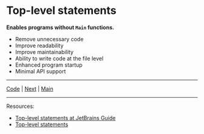 # Top-level statements

**Enables programs without `Main` functions.**

* Remove unnecessary code
* Improve readability
* Improve maintainability 
* Ability to write code at the file level
* Enhanced program startup
* Minimal API support

***

[Code](../Program.cs) | [Next](global-usings.md) | [Main](main.md)
***

Resources:
* [Top-level statements at JetBrains Guide](https://www.jetbrains.com/guide/dotnet/tips/top-level-statements/)
* [Top-level statements](https://learn.microsoft.com/dotnet/csharp/fundamentals/program-structure/top-level-statements)

